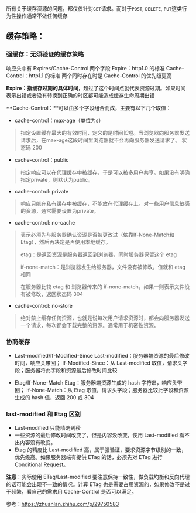 所有关于缓存资源的问题，都仅仅针对`GET`请求。而对于`POST`, `DELETE`, `PUT`这类行为性操作通常不做任何缓存

## 缓存策略：

### 强缓存：无须验证的缓存策略
响应头中有 Expires/Cache-Control 两个字段
Expire：http1.0 的标准
Cache-Control：http1.1 的标准
两个同时存在时是 Cache-Control 的优先级更高

**Expire：**指缓存过期的**具体时间**，超过了这个时间点就代表资源过期。如果时间表示出错或者没有转换到正确的时区都可能造成缓存生命周期出错

**Cache-Control：**可以由多个字段组合而成，主要有以下几个取值：
- cache-control：max-age（单位为s）

> 指定设置缓存最大的有效时间，定义的是时间长短。当浏览器向服务器发送请求后，在max-age这段时间里浏览器就不会再向服务器发送请求了。 状态码 200

- cache-control：public

> 指定响应可以在代理缓存中被缓存，于是可以被多用户共享。如果没有明确指定private，则默认为public。

- cache-control:  private

> 响应只能在私有缓存中被缓存，不能放在代理缓存上。对一些用户信息敏感的资源，通常需要设置为private。

- cache-control:  no-cache

> 表示必须先与服务器确认资源是否被更改过（依靠If-None-Match和Etag），然后再决定是否使用本地缓存。
>
> etag：是返回资源是服务器返回到浏览器，同时服务器保留这个 etag
>
> if-none-match：是浏览器发生给服务器，文件没有被修改，值就和 etag 相同
>
> 在服务器比较 etag 和 浏览器传来的 if-none-match，如果一则表示文件没有被修改，返回状态码 304

- cache-control:  no-store

> 绝对禁止缓存任何资源，也就是说每次用户请求资源时，都会向服务器发送一个请求，每次都会下载完整的资源。通常用于机密性资源。

### 协商缓存
- Last-modified/If-Modified-Since
  Last-modified：服务器端资源的最后修改时间，响应头带回；
  If-Modified-Since：从 Last-modified 取值，请求头字段；服务器将此字段和资源最后修改时间比较

- Etag/If-None-Match
  Etag：服务器端资源生成的 hash 字符串，响应头带回；
  If-None-Match：从 Etag 取值，请求头字段；服务器比较此字段和资源生成的 hash 值，返回 200 或 304

### last-modified 和 Etag 区别
- Last-modified 只能精确到秒
- 一些资源的最后修改时间改变了，但是内容没改变，使用 Last-modified 看不出内容没有改变。
- Etag 的精度比 Last-modified 高，属于强验证，要求资源字节级别的一致，优先级高。如果服务器端有提供 ETag 的话，必须先对 ETag 进行 Conditional Request。


**注意**：实际使用 ETag/Last-modified 要注意保持一致性，做负载均衡和反向代理的话可能会出现不一致的情况。计算 ETag 也是需要占用资源的，如果修改不是过于频繁，看自己的需求用 Cache-Control 是否可以满足。


参考：https://zhuanlan.zhihu.com/p/29750583
